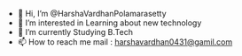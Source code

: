 - 👋 Hi, I’m @HarshaVardhanPolamarasetty
- 👀 I’m interested in Learning about new technology
- 🌱 I’m currently Studying B.Tech
- 📫 How to reach me mail : harshavardhan0431@gamil.com

<!---
Harsha0431/Harsha0431 is a ✨ special ✨ repository because its `README.md` (this file) appears on your GitHub profile.
You can click the Preview link to take a look at your changes.
--->
